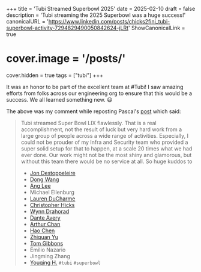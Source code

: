 +++
title = 'Tubi Streamed Superbowl 2025'
date = 2025-02-10
draft = false
description = 'Tubi streaming the 2025 Superbowl was a huge success!'
canonicalURL = 'https://www.linkedin.com/posts/chicks2fini_tubi-superbowl-activity-7294829490050842624-jLRt'
ShowCanonicalLink = true
# cover.image = '/posts/'
cover.hidden = true
tags = ["tubi"]
+++

It was an honor to be part of the excellent team at #Tubi! I saw amazing efforts
from folks across our engineering org to ensure that this would be a success. We
all learned something new. 😃

The above was my comment while reposting Pascal's
[post](https://www.linkedin.com/posts/pascal-lapoirie_tubi-superbowl-activity-7294749235550244866-YAbn) which said:

> Tubi streamed Super Bowl LIX flawlessly. That is a real accomplishment, not the result of luck but very hard work from a large group of people across a wide range of activities. 
> Especially, I could not be prouder of my Infra and Security team who provided a super solid setup for that to happen, at a scale 20 times what we had ever done. Our work might not be the most shiny and glamorous, but without this team there would be no service at all. So huge kuddos to
> * [Jon Destoppeleire](https://www.linkedin.com/in/destoppeleire/)
> * [Dong Wang](https://www.linkedin.com/in/dong-wang-83518632/)
> * [Ang Lee](https://www.linkedin.com/in/ang-lee-093b51308/?)
> * Michael Ellenburg 
> * [Lauren DuCharme](https://www.linkedin.com/in/lauren-ducharme-32971185/)
> * [Christopher Hicks](https://www.linkedin.com/in/chicks2fini/)
> * [Wynn Drahorad](https://www.linkedin.com/in/wynndrahorad/)
> * [Dante Avery](https://www.linkedin.com/in/dante-avery-9a07b519/)
> * [Arthur Chan](https://www.linkedin.com/in/arthurchan2/)
> * [Hao Chen](https://www.linkedin.com/in/zach-57383091/)
> * [Zhiquan Yu](https://www.linkedin.com/in/zhiquan-yu-7a701b97/)
> * [Tom Gibbons](https://www.linkedin.com/in/twgibbons/)
> * Emilio Nazario 
> * Jingming Zhang 
> * [Youqing H.](https://www.linkedin.com/in/hanyouqing/)
> `#tubi` `#superbowl`
